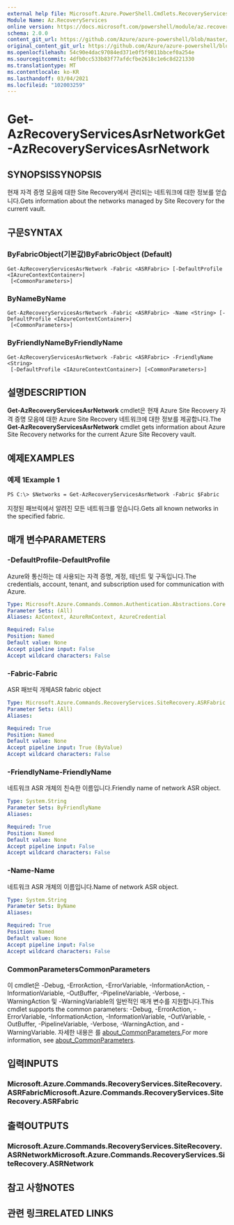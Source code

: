 ```yaml
---
external help file: Microsoft.Azure.PowerShell.Cmdlets.RecoveryServices.SiteRecovery.dll-Help.xml
Module Name: Az.RecoveryServices
online version: https://docs.microsoft.com/powershell/module/az.recoveryservices/get-azrecoveryservicesasrnetwork
schema: 2.0.0
content_git_url: https://github.com/Azure/azure-powershell/blob/master/src/RecoveryServices/RecoveryServices/help/Get-AzRecoveryServicesAsrNetwork.md
original_content_git_url: https://github.com/Azure/azure-powershell/blob/master/src/RecoveryServices/RecoveryServices/help/Get-AzRecoveryServicesAsrNetwork.md
ms.openlocfilehash: 54c90e4dac97084ed371e0f5f9011bbcef0a254e
ms.sourcegitcommit: 4dfb0cc533b83f77afdcfbe2618c1e6c8d221330
ms.translationtype: MT
ms.contentlocale: ko-KR
ms.lasthandoff: 03/04/2021
ms.locfileid: "102003259"
---
```

# <span data-ttu-id="ce9a3-101">Get-AzRecoveryServicesAsrNetwork</span><span class="sxs-lookup"><span data-stu-id="ce9a3-101">Get-AzRecoveryServicesAsrNetwork</span></span>

## <span data-ttu-id="ce9a3-102">SYNOPSIS</span><span class="sxs-lookup"><span data-stu-id="ce9a3-102">SYNOPSIS</span></span>
<span data-ttu-id="ce9a3-103">현재 자격 증명 모음에 대한 Site Recovery에서 관리되는 네트워크에 대한 정보를 얻습니다.</span><span class="sxs-lookup"><span data-stu-id="ce9a3-103">Gets information about the networks managed by Site Recovery for the current vault.</span></span>

## <span data-ttu-id="ce9a3-104">구문</span><span class="sxs-lookup"><span data-stu-id="ce9a3-104">SYNTAX</span></span>

### <span data-ttu-id="ce9a3-105">ByFabricObject(기본값)</span><span class="sxs-lookup"><span data-stu-id="ce9a3-105">ByFabricObject (Default)</span></span>
```
Get-AzRecoveryServicesAsrNetwork -Fabric <ASRFabric> [-DefaultProfile <IAzureContextContainer>]
 [<CommonParameters>]
```

### <span data-ttu-id="ce9a3-106">ByName</span><span class="sxs-lookup"><span data-stu-id="ce9a3-106">ByName</span></span>
```
Get-AzRecoveryServicesAsrNetwork -Fabric <ASRFabric> -Name <String> [-DefaultProfile <IAzureContextContainer>]
 [<CommonParameters>]
```

### <span data-ttu-id="ce9a3-107">ByFriendlyName</span><span class="sxs-lookup"><span data-stu-id="ce9a3-107">ByFriendlyName</span></span>
```
Get-AzRecoveryServicesAsrNetwork -Fabric <ASRFabric> -FriendlyName <String>
 [-DefaultProfile <IAzureContextContainer>] [<CommonParameters>]
```

## <span data-ttu-id="ce9a3-108">설명</span><span class="sxs-lookup"><span data-stu-id="ce9a3-108">DESCRIPTION</span></span>
<span data-ttu-id="ce9a3-109">**Get-AzRecoveryServicesAsrNetwork** cmdlet은 현재 Azure Site Recovery 자격 증명 모음에 대한 Azure Site Recovery 네트워크에 대한 정보를 제공합니다.</span><span class="sxs-lookup"><span data-stu-id="ce9a3-109">The **Get-AzRecoveryServicesAsrNetwork** cmdlet gets information about Azure Site Recovery networks for the current Azure Site Recovery vault.</span></span>

## <span data-ttu-id="ce9a3-110">예제</span><span class="sxs-lookup"><span data-stu-id="ce9a3-110">EXAMPLES</span></span>

### <span data-ttu-id="ce9a3-111">예제 1</span><span class="sxs-lookup"><span data-stu-id="ce9a3-111">Example 1</span></span>
```
PS C:\> $Networks = Get-AzRecoveryServicesAsrNetwork -Fabric $Fabric
```

<span data-ttu-id="ce9a3-112">지정된 패브릭에서 알려진 모든 네트워크를 얻습니다.</span><span class="sxs-lookup"><span data-stu-id="ce9a3-112">Gets all known networks in the specified fabric.</span></span>

## <span data-ttu-id="ce9a3-113">매개 변수</span><span class="sxs-lookup"><span data-stu-id="ce9a3-113">PARAMETERS</span></span>

### <span data-ttu-id="ce9a3-114">-DefaultProfile</span><span class="sxs-lookup"><span data-stu-id="ce9a3-114">-DefaultProfile</span></span>
<span data-ttu-id="ce9a3-115">Azure와 통신하는 데 사용되는 자격 증명, 계정, 테넌트 및 구독입니다.</span><span class="sxs-lookup"><span data-stu-id="ce9a3-115">The credentials, account, tenant, and subscription used for communication with Azure.</span></span>


```yaml
Type: Microsoft.Azure.Commands.Common.Authentication.Abstractions.Core.IAzureContextContainer
Parameter Sets: (All)
Aliases: AzContext, AzureRmContext, AzureCredential

Required: False
Position: Named
Default value: None
Accept pipeline input: False
Accept wildcard characters: False
```

### <span data-ttu-id="ce9a3-116">-Fabric</span><span class="sxs-lookup"><span data-stu-id="ce9a3-116">-Fabric</span></span>
<span data-ttu-id="ce9a3-117">ASR 패브릭 개체</span><span class="sxs-lookup"><span data-stu-id="ce9a3-117">ASR fabric object</span></span>

```yaml
Type: Microsoft.Azure.Commands.RecoveryServices.SiteRecovery.ASRFabric
Parameter Sets: (All)
Aliases:

Required: True
Position: Named
Default value: None
Accept pipeline input: True (ByValue)
Accept wildcard characters: False
```

### <span data-ttu-id="ce9a3-118">-FriendlyName</span><span class="sxs-lookup"><span data-stu-id="ce9a3-118">-FriendlyName</span></span>
<span data-ttu-id="ce9a3-119">네트워크 ASR 개체의 친숙한 이름입니다.</span><span class="sxs-lookup"><span data-stu-id="ce9a3-119">Friendly name of network ASR object.</span></span>

```yaml
Type: System.String
Parameter Sets: ByFriendlyName
Aliases:

Required: True
Position: Named
Default value: None
Accept pipeline input: False
Accept wildcard characters: False
```

### <span data-ttu-id="ce9a3-120">-Name</span><span class="sxs-lookup"><span data-stu-id="ce9a3-120">-Name</span></span>
<span data-ttu-id="ce9a3-121">네트워크 ASR 개체의 이름입니다.</span><span class="sxs-lookup"><span data-stu-id="ce9a3-121">Name of network ASR object.</span></span>

```yaml
Type: System.String
Parameter Sets: ByName
Aliases:

Required: True
Position: Named
Default value: None
Accept pipeline input: False
Accept wildcard characters: False
```

### <span data-ttu-id="ce9a3-122">CommonParameters</span><span class="sxs-lookup"><span data-stu-id="ce9a3-122">CommonParameters</span></span>
<span data-ttu-id="ce9a3-123">이 cmdlet은 -Debug, -ErrorAction, -ErrorVariable, -InformationAction, -InformationVariable, -OutBuffer, -PipelineVariable, -Verbose, -WarningAction 및 -WarningVariable의 일반적인 매개 변수를 지원합니다.</span><span class="sxs-lookup"><span data-stu-id="ce9a3-123">This cmdlet supports the common parameters: -Debug, -ErrorAction, -ErrorVariable, -InformationAction, -InformationVariable, -OutVariable, -OutBuffer, -PipelineVariable, -Verbose, -WarningAction, and -WarningVariable.</span></span> <span data-ttu-id="ce9a3-124">자세한 내용은 를 [about_CommonParameters.](http://go.microsoft.com/fwlink/?LinkID=113216)</span><span class="sxs-lookup"><span data-stu-id="ce9a3-124">For more information, see [about_CommonParameters](http://go.microsoft.com/fwlink/?LinkID=113216).</span></span>

## <span data-ttu-id="ce9a3-125">입력</span><span class="sxs-lookup"><span data-stu-id="ce9a3-125">INPUTS</span></span>

### <span data-ttu-id="ce9a3-126">Microsoft.Azure.Commands.RecoveryServices.SiteRecovery.ASRFabric</span><span class="sxs-lookup"><span data-stu-id="ce9a3-126">Microsoft.Azure.Commands.RecoveryServices.SiteRecovery.ASRFabric</span></span>

## <span data-ttu-id="ce9a3-127">출력</span><span class="sxs-lookup"><span data-stu-id="ce9a3-127">OUTPUTS</span></span>

### <span data-ttu-id="ce9a3-128">Microsoft.Azure.Commands.RecoveryServices.SiteRecovery.ASRNetwork</span><span class="sxs-lookup"><span data-stu-id="ce9a3-128">Microsoft.Azure.Commands.RecoveryServices.SiteRecovery.ASRNetwork</span></span>

## <span data-ttu-id="ce9a3-129">참고 사항</span><span class="sxs-lookup"><span data-stu-id="ce9a3-129">NOTES</span></span>

## <span data-ttu-id="ce9a3-130">관련 링크</span><span class="sxs-lookup"><span data-stu-id="ce9a3-130">RELATED LINKS</span></span>
